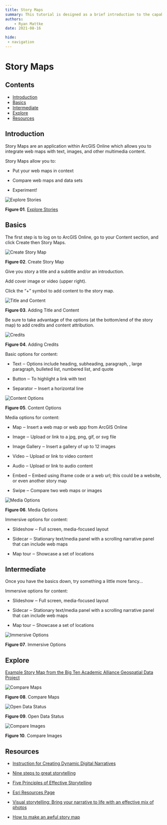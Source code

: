 ```yaml
---
title: Story Maps
summary: This tutorial is designed as a brief introduction to the capabilities of ArcGIS Story Maps.
authors:
    - Ryan Mattke
date: 2021-08-16

hide:
 - navigation
---
```


# Story Maps

## Contents
- [Introduction](#introduction)
- [Basics](#basics)
- [Intermediate](#intermediate)
- [Explore](#explore)
- [Resources](#resources)

## Introduction

Story Maps are an application within ArcGIS Online which allows you to integrate web maps with text, images, and other multimedia content.

Story Maps allow you to:

-   Put your web maps in context

-   Compare web maps and data sets

-   Experiment!

![Explore Stories](images/explore-stories.png)

**Figure 01**. [Explore Stories](https://www.esri.com/en-us/arcgis/products/arcgis-storymaps/stories)

## Basics

The first step is to log on to ArcGIS Online, go to your Content section, and click Create then Story Maps.

![Create Story Map](images/start-story.png)

**Figure 02**. Create Story Map

Give you story a title and a subtitle and/or an introduction.

Add cover image or video (upper right).

Click the “+” symbol to add content to the story map.

![Title and Content](images/title-content.png)

**Figure 03**. Adding Title and Content

Be sure to take advantage of the options (at the bottom/end of the story map) to add credits and content attribution.

![Credits](images/credits.png)

**Figure 04**. Adding Credits

Basic options for content:

-   Text ‒ Options include heading, subheading, paragraph, , large paragraph, bulleted list, numbered list, and quote

-   Button ‒ To highlight a link with text

-   Separator ‒ Insert a horizontal line

![Content Options](images/content-options.png)

**Figure 05**. Content Options

Media options for content:

-   Map ‒ Insert a web map or web app from ArcGIS Online

-   Image ‒ Upload or link to a jpg, png, gif, or svg file

-   Image Gallery ‒ Insert a gallery of up to 12 images

-   Video ‒ Upload or link to video content

-   Audio ‒ Upload or link to audio content

-   Embed ‒ Embed using iframe code or a web url; this could be a website, or even another story map

-   Swipe ‒ Compare two web maps or images

![Media Options](images/media-options.png)

**Figure 06**. Media Options

Immersive options for content:

-   Slideshow ‒ Full screen, media-focused layout

-   Sidecar ‒ Stationary text/media panel with a scrolling narrative panel that can include web maps

-   Map tour ‒ Showcase a set of locations

## Intermediate

Once you have the basics down, try something a little more fancy... 

Immersive options for content:

-   Slideshow ‒ Full screen, media-focused layout

-   Sidecar ‒ Stationary text/media panel with a scrolling narrative panel that can include web maps

-   Map tour ‒ Showcase a set of locations

![Immersive Options](images/immersive.png)

**Figure 07**. Immersive Options

## Explore

[Example Story Map from the Big Ten Academic Alliance Geospatial Data Project](https://storymaps.arcgis.com/stories/4c3e1c4e72764a43914862193574c028)

![Compare Maps](images/compare-maps.png)

**Figure 08**. Compare Maps

![Open Data Status](images/open-data-status.png)

**Figure 09**. Open Data Status

![Compare Images](images/compare-images.png)

**Figure 10**. Compare Images

## Resources

-   [Instruction for Creating Dynamic Digital Narratives](https://storymaps.arcgis.com/stories/d15f1045ffcb4fdea7672d1cafafdc12)

-   [Nine steps to great storytelling](https://storymaps.arcgis.com/stories/429bc4eed5f145109e603c9711a33407)

-   [Five Principles of Effective Storytelling](https://storymaps-classic.arcgis.com/en/five-principles/)

-   [Esri Resources Page](https://www.esri.com/en-us/arcgis/products/arcgis-storymaps/resources)

-   [Visual storytelling: Bring your narrative to life with an effective mix of photos](https://www.esri.com/arcgis-blog/products/story-maps/constituent-engagement/visual-storytelling-bring-your-narrative-to-life-with-an-effective-mix-of-photos/)

-   [How to make an awful story map](https://storymaps.arcgis.com/stories/585db547dd7f4403bb30a3eb13fd55ad)